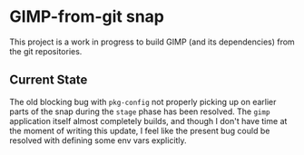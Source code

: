 # GIMP-from-git snap

This project is a work in progress to build GIMP (and its dependencies)
from the git repositories.

## Current State

The old blocking bug with `pkg-config` not properly picking up on earlier
parts of the snap during the `stage` phase has been resolved. The `gimp`
application itself almost completely builds, and though I don't have time
at the moment of writing this update, I feel like the present bug could be
resolved with defining some env vars explicitly.
